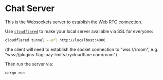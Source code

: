# Chat Server

This is the Websockets server to establish the Web RTC connection.

Use [`cloudflared`](https://developers.cloudflare.com/cloudflare-one/connections/connect-apps/run-tunnel/trycloudflare/) to make your local server available via SSL for everyone:

```bash
cloudflared tunnel --url http://localhost:4000
```

(the client will need to establish the socket connection to "wss://<domain received from cloudflared>/room", e.g. "wss://plugins-flag-pay-limits.trycloudflare.com/room")

Then run the server via:

```bash
cargo run
```
